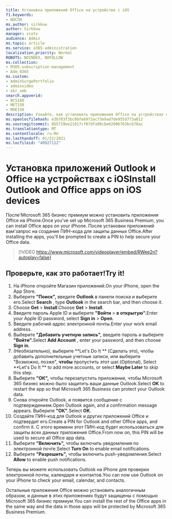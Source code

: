 ```yaml
---
title: Установка приложений Office на устройстве с iOS
f1.keywords:
- NOCSH
ms.author: sirkkuw
author: Sirkkuw
manager: scotv
audience: Admin
ms.topic: article
ms.service: o365-administration
localization_priority: Normal
ROBOTS: NOINDEX, NOFOLLOW
ms.collection:
- M365-subscription-management
- Adm_O365
ms.custom:
- AdminSurgePortfolio
- adminvideo
- okr_smb
search.appverid:
- BCS160
- MET150
- MOE150
description: Узнайте, как установить приложения Office на устройствах с iOS.
ms.openlocfilehash: e3b703f3bc0bfe6972ac73e9ad7de955d773a812
ms.sourcegitcommit: 855719ee21017cf87dfa98cbe62806763bcb78ac
ms.translationtype: MT
ms.contentlocale: ru-RU
ms.lasthandoff: 01/22/2021
ms.locfileid: "49927112"
---
```

# <a name="install-outlook-and-office-apps-on-ios-devices"></a><span data-ttu-id="864cd-103">Установка приложений Outlook и Office на устройствах с iOS</span><span class="sxs-lookup"><span data-stu-id="864cd-103">Install Outlook and Office apps on iOS devices</span></span>

<span data-ttu-id="864cd-104">После&#39;Microsoft 365 бизнес премиум можно установить приложения Office на iPhone.</span><span class="sxs-lookup"><span data-stu-id="864cd-104">Once you&#39;ve set up Microsoft 365 Business Premium, you can install Office apps on your iPhone.</span></span> <span data-ttu-id="864cd-105">После установки приложений вам&#39;запрос на создание ПИН-кода для защиты данных Office.</span><span class="sxs-lookup"><span data-stu-id="864cd-105">After installing the apps, you&#39;ll be prompted to create a PIN to help secure your Office data.</span></span>

> [!VIDEO https://www.microsoft.com/videoplayer/embed/RWee2n?autoplay=false]

## <a name="try-it"></a><span data-ttu-id="864cd-106">Проверьте, как это работает!</span><span class="sxs-lookup"><span data-stu-id="864cd-106">Try it!</span></span>

1. <span data-ttu-id="864cd-107">На iPhone откройте Магазин приложений.</span><span class="sxs-lookup"><span data-stu-id="864cd-107">On your iPhone, open the App Store.</span></span>
2. <span data-ttu-id="864cd-108">Выберите  **"Поиск",** введите  **Outlook** в панели поиска и выберите его.</span><span class="sxs-lookup"><span data-stu-id="864cd-108">Select  **Search** , type  **Outlook** in the search bar, and then choose it.</span></span>
3. <span data-ttu-id="864cd-109">Choose **Get**   >   **Install**.</span><span class="sxs-lookup"><span data-stu-id="864cd-109">Choose  **Get**  >  **Install**.</span></span>
4. <span data-ttu-id="864cd-110">Введите пароль Apple ID и выберите **"Войти**  >   **в открытую".**</span><span class="sxs-lookup"><span data-stu-id="864cd-110">Enter your Apple ID password, select **Sign in** >  **Open**.</span></span>
5. <span data-ttu-id="864cd-111">Введите рабочий адрес электронной почты.</span><span class="sxs-lookup"><span data-stu-id="864cd-111">Enter your work email address.</span></span>
6. <span data-ttu-id="864cd-112">Выберите **"Добавить учетную запись",** введите пароль и выберите **"Войти".**</span><span class="sxs-lookup"><span data-stu-id="864cd-112">Select  **Add Account** , enter your password, and then choose  **Sign in**.</span></span>
7. <span data-ttu-id="864cd-113">(Необязательно), выберите \*\*Let's Do It \*\* (Сделать это), чтобы добавить дополнительные учетные записи, или выберите "Возможно, позже",  **чтобы**  пропустить этот шаг.</span><span class="sxs-lookup"><span data-stu-id="864cd-113">(Optional), Select  \*\*Let's Do It \*\* to add more accounts, or select  **Maybe Later**  to skip this step.</span></span>
8. <span data-ttu-id="864cd-114">Выберите  **"ОК",** чтобы перезапустить приложение, чтобы Microsoft 365 бизнес можно было защитить ваши данные Outlook.</span><span class="sxs-lookup"><span data-stu-id="864cd-114">Select  **OK** to restart the app so that Microsoft 365 Business  can protect your Outlook data.</span></span>
9. <span data-ttu-id="864cd-115">Снова откройте Outlook, и появится сообщение с подтверждением.</span><span class="sxs-lookup"><span data-stu-id="864cd-115">Open Outlook again, and a confirmation message appears.</span></span> <span data-ttu-id="864cd-116">Выберите  **"ОК"**.</span><span class="sxs-lookup"><span data-stu-id="864cd-116">Select  **OK**.</span></span>
10. <span data-ttu-id="864cd-117">Создайте ПИН-код для Outlook и других приложений Office и подтвердит его.</span><span class="sxs-lookup"><span data-stu-id="864cd-117">Create a PIN for Outlook and other Office apps, and confirm it.</span></span> <span data-ttu-id="864cd-118">С этого времени этот ПИН-код будет использоваться для защиты всех данных приложения Office.</span><span class="sxs-lookup"><span data-stu-id="864cd-118">From now on, this PIN will be used to secure all Office app data.</span></span>
11. <span data-ttu-id="864cd-119">Выберите  **"Включить",**  чтобы включить уведомления по электронной почте.</span><span class="sxs-lookup"><span data-stu-id="864cd-119">Select  **Turn On**  to enable email notifications.</span></span>
12. <span data-ttu-id="864cd-120">Выберите  **"Разрешить",** чтобы включить push-уведомления.</span><span class="sxs-lookup"><span data-stu-id="864cd-120">Select  **Allow** to enable push notifications.</span></span>

<span data-ttu-id="864cd-121">Теперь вы можете использовать Outlook на iPhone для проверки электронной почты, календаря и контактов.</span><span class="sxs-lookup"><span data-stu-id="864cd-121">You can now use Outlook on your iPhone to check your email, calendar, and contacts.</span></span>

<span data-ttu-id="864cd-122">Остальные приложения Office можно установить аналогичным образом, и данные в этих приложениях будут защищены с помощью Microsoft 365 бизнес премиум.</span><span class="sxs-lookup"><span data-stu-id="864cd-122">You can install the rest of the Office apps in the same way and the data in those apps will be protected by Microsoft 365 Business Premium.</span></span>